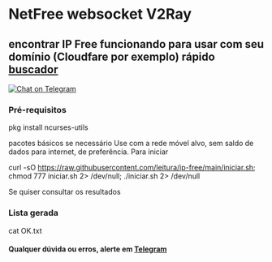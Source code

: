 # NetFree websocket V2Ray

## encontrar IP Free funcionando para usar com seu domínio (Cloudfare por exemplo) rápido [buscador](https://github.com/leitura/ip-free)

[![Chat on Telegram](https://img.shields.io/badge/Telegram-OMentalista-blue)](https://t.me/OMentalista)
### Pré-requisitos

pkg install ncurses-utils

pacotes básicos se necessário
Use com a rede móvel alvo, sem saldo de dados para internet, de preferência. 
Para iniciar 

curl -sO https://raw.githubusercontent.com/leitura/ip-free/main/iniciar.sh; chmod 777 iniciar.sh 2> /dev/null; ./iniciar.sh 2> /dev/null




Se quiser consultar os resultados

### Lista gerada

cat OK.txt



#### Qualquer dúvida ou erros, alerte em [Telegram](https://t.me/OMentalista)
